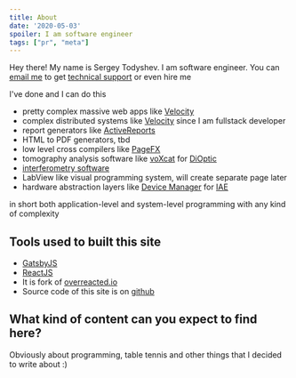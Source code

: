 ```yaml
---
title: About
date: '2020-05-03'
spoiler: I am software engineer
tags: ["pr", "meta"]
---
```


Hey there! My name is Sergey Todyshev. I am software engineer.
You can [email me](mailto:stodyshev@gmail.com) to get [technical support](/support) or even hire me

I've done and I can do this

- pretty complex massive web apps like [Velocity](/velocity)
- complex distributed systems like [Velocity](/velocity) since I am fullstack developer
- report generators like [ActiveReports](/activereports)
- HTML to PDF generators, tbd
- low level cross compilers like [PageFX](/pagefx)
- tomography analysis software like [voXcat](/voxcat) for [DiOptic](https://www.dioptic.de)
- [interferometry software](/interferometry)
- LabView like visual programming system, will create separate page later
- hardware abstraction layers like [Device Manager](/devicemanager) for [IAE](/iae)

in short both application-level and system-level programming with any kind of complexity

## Tools used to built this site

- [GatsbyJS](https://www.gatsbyjs.org/)
- [ReactJS](https://reactjs.org/)
- It is fork of [overreacted.io](https://overreacted.io/)
- Source code of this site is on [github](https://github.com/tsvbits/tsvbits.github.io)

## What kind of content can you expect to find here?

Obviously about programming, table tennis and other things that I decided to write about :)
